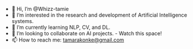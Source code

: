 - 👋 Hi, I’m @Whizz-tamie
- 👀 I’m interested in the research and development of Artificial Intelligence systems.
- 🌱 I’m currently learning NLP, CV, and DL.
- 💞️ I’m looking to collaborate on AI projects. - Watch this space!
- 📫 How to reach me: tamarakonke@gmail.com

<!---
Whizz-tamie/Whizz-tamie is a ✨ special ✨ repository because its `README.md` (this file) appears on your GitHub profile.
You can click the Preview link to take a look at your changes.
--->
